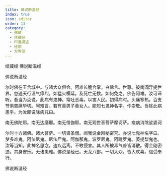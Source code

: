 ```yaml
---
title: 佛说断温经
index: true
icon: editor
order: 13
category:
  - 佛藏
  - 续藏经
  - 印度撰述
  - 经部
  - 方等部
---
```


续藏经   佛说断温经  

佛说断温经  

尔时佛在王舍城中。与诸大众俱会。阿难长脆合掌。白佛言。世尊。彼南阎浮提世界。忽遇天行温气瘴烈。如猛火横延。及死亡无数。如何免之。佛告阿难。汝可谛听。吾当为汝说。此病有鬼神。常吐恶毒。以害人民。初得病时。头痛寒热。百支节俱苦痛毕切。阿难言。若有善男子善女人。能知七鬼神名字。作崇敬。当除此病患乎。为汝即说除病咒曰。  

南无佛陀耶。南无达磨耶。南无僧伽耶。南无观世音菩萨摩诃萨。疫病消除娑婆诃  

尔时十方诸佛。诸大菩萨。一切贤圣僧。闻我说金刚秘密咒。亦说七鬼神名字曰。梦多难鬼。阿佉尼鬼。尼佉尸鬼。阿伽那鬼。波罗尼鬼。阿毗罗鬼。婆提梨鬼也。汝等当知。此神名思念。速疾远离。不敢侵害。其人所被毒气普皆消散。得金刚密迹。其身安乐。无诸患难。佛说是经已。天龙八部。一切大众。皆大欢喜。信受奉行。  

佛说断温经  
